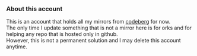 ### About this account

This is an account that holds all my mirrors from [codeberg][1] for now.  
The only time I update something that is not a mirror here is for orks and for helping any repo that is hosted only in github.  
However, this is not a permanent solution and I may delete this account anytime.

[1]:https://codeberg.org/viata
